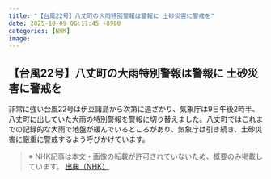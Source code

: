 ```yaml
---
title: "【台風22号】八丈町の大雨特別警報は警報に 土砂災害に警戒を"
date: 2025-10-09 06:17:45 +0900
categories: [NHK]
image: 
---
```

## 【台風22号】八丈町の大雨特別警報は警報に 土砂災害に警戒を

非常に強い台風22号は伊豆諸島から次第に遠ざかり、気象庁は9日午後2時半、八丈町に出していた大雨の特別警報を警報に切り替えました。八丈町ではこれまでの記録的な大雨で地盤が緩んでいるところがあり、気象庁は引き続き、土砂災害に厳重に警戒するよう呼びかけています。

> ※ NHK記事は本文・画像の転載が許可されていないため、概要のみ掲載しています。
[出典（NHK）](http://www3.nhk.or.jp/news/html/20251009/k10014945121000.html)
